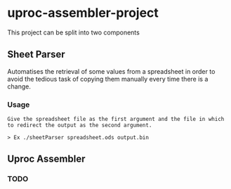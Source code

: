 # uproc-assembler-project

This project can be split into two components



## Sheet Parser

Automatises the retrieval of some values from a spreadsheet in order to avoid the tedious task of copying them manually every time there is a change.
    
### Usage
    
    Give the spreadsheet file as the first argument and the file in which to redirect the output as the second argument.

    > Ex ./sheetParser spreadsheet.ods output.bin



## Uproc Assembler

### TODO
